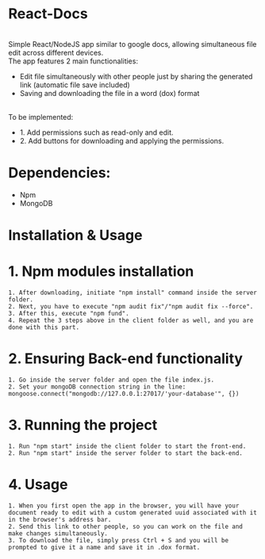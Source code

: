 # React-Docs
 <br>
 Simple React/NodeJS app similar to google docs, allowing simultaneous file edit across different devices.
 <br>
 The app features 2 main functionalities:
<ul>
 <li>Edit file simultaneously with other people just by sharing the generated link (automatic file save included)</li>
 <li>Saving and downloading the file in a word (dox) format</li>
</ul>
 <br>
 To be implemented:
<ul>
 <li>1. Add permissions such as read-only and edit.</li>
 <li>2. Add buttons for downloading and applying the permissions.</li>
</ul>

# Dependencies:

<ul>
 <li>Npm</li>
 <li>MongoDB</li>
</ul>

# Installation & Usage

 # 1. Npm modules installation
    1. After downloading, initiate "npm install" command inside the server folder.
    2. Next, you have to execute "npm audit fix"/"npm audit fix --force".
    3. After this, execute "npm fund".
    4. Repeat the 3 steps above in the client folder as well, and you are done with this part.

 # 2. Ensuring Back-end functionality
    1. Go inside the server folder and open the file index.js.
    2. Set your mongoDB connection string in the line: mongoose.connect("mongodb://127.0.0.1:27017/'your-database'", {})

 # 3. Running the project
    1. Run "npm start" inside the client folder to start the front-end.
    2. Run "npm start" inside the server folder to start the back-end.

 # 4. Usage
    1. When you first open the app in the browser, you will have your document ready to edit with a custom generated uuid associated with it in the browser's address bar.
    2. Send this link to other people, so you can work on the file and make changes simultaneously.
    3. To download the file, simply press Ctrl + S and you will be prompted to give it a name and save it in .dox format.

